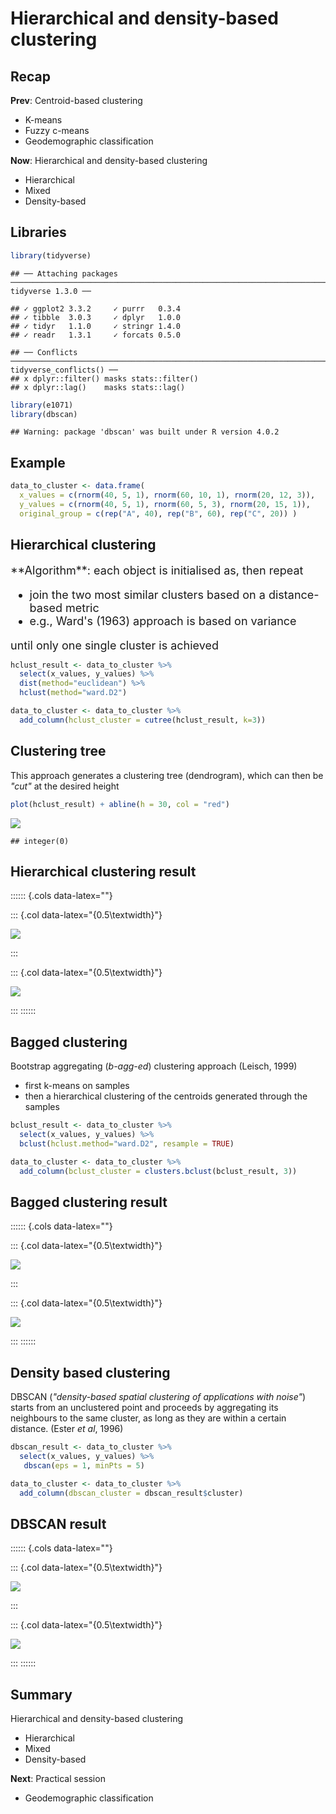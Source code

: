



# Hierarchical and density-based clustering



## Recap

**Prev**: Centroid-based clustering

- K-means
- Fuzzy c-means
- Geodemographic classification

**Now**: Hierarchical and density-based clustering

- Hierarchical
- Mixed 
- Density-based


## Libraries


```r
library(tidyverse)
```

```
## ── Attaching packages ──────────────────────────────────────────────────────────────────────────────────────────────────────────────── tidyverse 1.3.0 ──
```

```
## ✓ ggplot2 3.3.2     ✓ purrr   0.3.4
## ✓ tibble  3.0.3     ✓ dplyr   1.0.0
## ✓ tidyr   1.1.0     ✓ stringr 1.4.0
## ✓ readr   1.3.1     ✓ forcats 0.5.0
```

```
## ── Conflicts ─────────────────────────────────────────────────────────────────────────────────────────────────────────────────── tidyverse_conflicts() ──
## x dplyr::filter() masks stats::filter()
## x dplyr::lag()    masks stats::lag()
```

```r
library(e1071)
library(dbscan)
```

```
## Warning: package 'dbscan' was built under R version 4.0.2
```


## Example


```r
data_to_cluster <- data.frame(
  x_values = c(rnorm(40, 5, 1), rnorm(60, 10, 1), rnorm(20, 12, 3)),
  y_values = c(rnorm(40, 5, 1), rnorm(60, 5, 3), rnorm(20, 15, 1)),
  original_group = c(rep("A", 40), rep("B", 60), rep("C", 20)) )
```



## Hierarchical clustering

<font size="4">	
**Algorithm**: each object is initialised as, then repeat

- join the two most similar clusters based on a distance-based metric
- e.g., Ward's (1963) approach is based on variance

until only one single cluster is achieved
</font>


```r
hclust_result <- data_to_cluster %>%
  select(x_values, y_values) %>%
  dist(method="euclidean") %>%
  hclust(method="ward.D2")

data_to_cluster <- data_to_cluster %>%
  add_column(hclust_cluster = cutree(hclust_result, k=3))
```

## Clustering tree

This approach generates a clustering tree (dendrogram), which can then be *"cut"* at the desired height


```r
plot(hclust_result) + abline(h = 30, col = "red")
```

![](403_L_ClusteringHierarchicalDensity_files/figure-epub3/unnamed-chunk-4-1.png)<!-- -->

```
## integer(0)
```

## Hierarchical clustering result

:::::: {.cols data-latex=""}

::: {.col data-latex="{0.5\textwidth}"}

![](403_L_ClusteringHierarchicalDensity_files/figure-epub3/unnamed-chunk-5-1.png)<!-- -->

:::

::: {.col data-latex="{0.5\textwidth}"}

![](403_L_ClusteringHierarchicalDensity_files/figure-epub3/unnamed-chunk-6-1.png)<!-- -->

:::
::::::


## Bagged clustering

Bootstrap aggregating (*b-agg-ed*) clustering approach (Leisch, 1999)

- first k-means on samples
- then a hierarchical clustering of the centroids generated through the samples


```r
bclust_result <- data_to_cluster %>%
  select(x_values, y_values) %>%
  bclust(hclust.method="ward.D2", resample = TRUE)

data_to_cluster <- data_to_cluster %>%
  add_column(bclust_cluster = clusters.bclust(bclust_result, 3))
```

## Bagged clustering result

:::::: {.cols data-latex=""}

::: {.col data-latex="{0.5\textwidth}"}

![](403_L_ClusteringHierarchicalDensity_files/figure-epub3/unnamed-chunk-8-1.png)<!-- -->

:::

::: {.col data-latex="{0.5\textwidth}"}

![](403_L_ClusteringHierarchicalDensity_files/figure-epub3/unnamed-chunk-9-1.png)<!-- -->

:::
::::::



## Density based clustering

DBSCAN (*"density-based spatial clustering of applications with noise"*) starts from an unclustered point and proceeds by aggregating its neighbours to the same cluster, as long as they are within a certain distance. (Ester *et al*, 1996)


```r
dbscan_result <- data_to_cluster %>%
  select(x_values, y_values) %>%
   dbscan(eps = 1, minPts = 5)

data_to_cluster <- data_to_cluster %>%
  add_column(dbscan_cluster = dbscan_result$cluster)
```

## DBSCAN result

:::::: {.cols data-latex=""}

::: {.col data-latex="{0.5\textwidth}"}

![](403_L_ClusteringHierarchicalDensity_files/figure-epub3/unnamed-chunk-11-1.png)<!-- -->

:::

::: {.col data-latex="{0.5\textwidth}"}

![](403_L_ClusteringHierarchicalDensity_files/figure-epub3/unnamed-chunk-12-1.png)<!-- -->

:::
::::::



## Summary

Hierarchical and density-based clustering

- Hierarchical
- Mixed 
- Density-based

**Next**: Practical session

- Geodemographic classification


